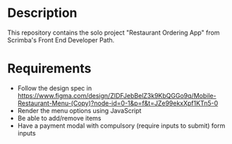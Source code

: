 # Description
This repository contains the solo project "Restaurant Ordering App" from Scrimba's Front End Developer Path.

# Requirements
* Follow the design spec in https://www.figma.com/design/ZIDFJebBelZ3k9KbQGGo9q/Mobile-Restaurant-Menu-(Copy)?node-id=0-1&p=f&t=JZe99ekxXpf1KTn5-0
* Render the menu options using JavaScript
* Be able to add/remove items
* Have a payment modal with compulsory (require inputs to submit) form inputs
